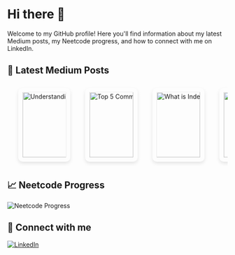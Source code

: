 # Hi there 👋

Welcome to my GitHub profile! Here you'll find information about my latest Medium posts, my Neetcode progress, and how to connect with me on LinkedIn.

## 📖 Latest Medium Posts
<!-- BLOG-POST-THUMBNAILS:START -->
<div style="white-space: nowrap; overflow: auto; padding: 10px; gap: 10px;">
  <a href="https://medium.com/@jain.yash1909/understanding-single-sign-on-sso-ca7aae32bdcd?source=rss-572bb85fdb------2" style="text-decoration: none; color: inherit; margin: 15px; position: relative; flex: 0 0 auto; width: 100px; height: 150px;">
    <img src="https://miro.medium.com/v2/resize:fit:712/1*yiw8smZDlNLmGgDyzWXdQg.png" alt="Understanding Single Sign-On (SSO)" style="width: 100px; height: 150px; border-radius: 10px; box-shadow: 0 4px 8px rgba(0,0,0,0.1); transition: transform 0.2s; padding: 2%;">
  </a>
  <a href="https://medium.com/@jain.yash1909/top-5-common-ways-to-improve-api-performance-c259860ba5d9?source=rss-572bb85fdb------2" style="text-decoration: none; color: inherit; margin: 15px; position: relative; flex: 0 0 auto; width: 100px; height: 150px;">
    <img src="https://miro.medium.com/v2/resize:fit:1200/1*Y1Kc3-p3zOj2EgLRrdAE_w.png" alt="Top 5 Common Ways to Improve API Performance" style="width: 100px; height: 150px; border-radius: 10px; box-shadow: 0 4px 8px rgba(0,0,0,0.1); transition: transform 0.2s; padding: 2%;">
  </a>
  <a href="https://medium.com/@jain.yash1909/what-is-indexing-in-a-database-and-why-is-it-important-7d8b686c9efa?source=rss-572bb85fdb------2" style="text-decoration: none; color: inherit; margin: 15px; position: relative; flex: 0 0 auto; width: 100px; height: 150px;">
    <img src="https://miro.medium.com/v2/resize:fit:1087/1*1y9MLt5YWL4dnytIRuMObA.png" alt="What is Indexing in a Database and Why is it Important?" style="width: 100px; height: 150px; border-radius: 10px; box-shadow: 0 4px 8px rgba(0,0,0,0.1); transition: transform 0.2s; padding: 2%;">
  </a>
  <a href="https://medium.com/@jain.yash1909/understanding-cache-systems-what-they-are-how-to-build-them-and-their-advantages-39dc33cef69b?source=rss-572bb85fdb------2" style="text-decoration: none; color: inherit; margin: 15px; position: relative; flex: 0 0 auto; width: 100px; height: 150px;">
    <img src="https://miro.medium.com/v2/resize:fit:998/1*99HRHh-fYdlnLuTtHjaIQg.png" alt="Understanding Cache Systems: What They Are, How to Build Them, and Their Advantages" style="width: 100px; height: 150px; border-radius: 10px; box-shadow: 0 4px 8px rgba(0,0,0,0.1); transition: transform 0.2s; padding: 2%;">
  </a>
  <a href="https://medium.com/@jain.yash1909/monolithic-vs-microservices-architecture-understanding-the-key-differences-7ddf328565d0?source=rss-572bb85fdb------2" style="text-decoration: none; color: inherit; margin: 15px; position: relative; flex: 0 0 auto; width: 100px; height: 150px;">
    <img src="https://miro.medium.com/v2/resize:fit:1030/1*qCD-W51kRsI-PRqMtZsxmA.jpeg" alt="Monolithic vs. Microservices Architecture: Understanding the Key Differences" style="width: 100px; height: 150px; border-radius: 10px; box-shadow: 0 4px 8px rgba(0,0,0,0.1); transition: transform 0.2s; padding: 2%;">
  </a>
  <a href="https://medium.com/@jain.yash1909/understanding-single-sign-on-sso-ca7aae32bdcd?source=rss-572bb85fdb------2" style="text-decoration: none; color: inherit; margin: 15px; position: relative; flex: 0 0 auto; width: 100px; height: 150px;">
    <img src="https://miro.medium.com/v2/resize:fit:712/1*yiw8smZDlNLmGgDyzWXdQg.png" alt="Understanding Single Sign-On (SSO)" style="width: 100px; height: 150px; border-radius: 10px; box-shadow: 0 4px 8px rgba(0,0,0,0.1); transition: transform 0.2s; padding: 2%;">
  </a>
  <a href="https://medium.com/@jain.yash1909/top-5-common-ways-to-improve-api-performance-c259860ba5d9?source=rss-572bb85fdb------2" style="text-decoration: none; color: inherit; margin: 15px; position: relative; flex: 0 0 auto; width: 100px; height: 150px;">
    <img src="https://miro.medium.com/v2/resize:fit:1200/1*Y1Kc3-p3zOj2EgLRrdAE_w.png" alt="Top 5 Common Ways to Improve API Performance" style="width: 100px; height: 150px; border-radius: 10px; box-shadow: 0 4px 8px rgba(0,0,0,0.1); transition: transform 0.2s; padding: 2%;">
  </a>
  <a href="https://medium.com/@jain.yash1909/what-is-indexing-in-a-database-and-why-is-it-important-7d8b686c9efa?source=rss-572bb85fdb------2" style="text-decoration: none; color: inherit; margin: 15px; position: relative; flex: 0 0 auto; width: 100px; height: 150px;">
    <img src="https://miro.medium.com/v2/resize:fit:1087/1*1y9MLt5YWL4dnytIRuMObA.png" alt="What is Indexing in a Database and Why is it Important?" style="width: 100px; height: 150px; border-radius: 10px; box-shadow: 0 4px 8px rgba(0,0,0,0.1); transition: transform 0.2s; padding: 2%;">
  </a>
  <a href="https://medium.com/@jain.yash1909/understanding-cache-systems-what-they-are-how-to-build-them-and-their-advantages-39dc33cef69b?source=rss-572bb85fdb------2" style="text-decoration: none; color: inherit; margin: 15px; position: relative; flex: 0 0 auto; width: 100px; height: 150px;">
    <img src="https://miro.medium.com/v2/resize:fit:998/1*99HRHh-fYdlnLuTtHjaIQg.png" alt="Understanding Cache Systems: What They Are, How to Build Them, and Their Advantages" style="width: 100px; height: 150px; border-radius: 10px; box-shadow: 0 4px 8px rgba(0,0,0,0.1); transition: transform 0.2s; padding: 2%;">
  </a>
  <a href="https://medium.com/@jain.yash1909/monolithic-vs-microservices-architecture-understanding-the-key-differences-7ddf328565d0?source=rss-572bb85fdb------2" style="text-decoration: none; color: inherit; margin: 15px; position: relative; flex: 0 0 auto; width: 100px; height: 150px;">
    <img src="https://miro.medium.com/v2/resize:fit:1030/1*qCD-W51kRsI-PRqMtZsxmA.jpeg" alt="Monolithic vs. Microservices Architecture: Understanding the Key Differences" style="width: 100px; height: 150px; border-radius: 10px; box-shadow: 0 4px 8px rgba(0,0,0,0.1); transition: transform 0.2s; padding: 2%;">
  </a>
</div>
<!-- BLOG-POST-THUMBNAILS:END -->

## 📈 Neetcode Progress
![Neetcode Progress](https://progress-bar.dev/56?title=completed&width=200)

## 🔗 Connect with me
[![LinkedIn](https://img.shields.io/badge/LinkedIn-Connect-blue)](https://www.linkedin.com/in/yash-jain-869144b1/)
